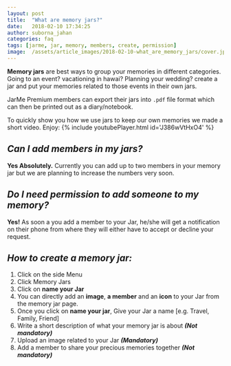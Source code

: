 ```yaml
---
layout: post
title:  "What are memory jars?"
date:   2018-02-10 17:34:25
author: suborna_jahan
categories: faq
tags: [jarme, jar, memory, members, create, permission]
image:  /assets/article_images/2018-02-10-what_are_memory_jars/cover.jpg
---
```


**Memory jars** are best ways to group your memories in different categories. Going to an event? vacationing in hawai? Planning your wedding? create a jar and put your memories related to those events in their own jars. 

JarMe Premium members can export their jars into `.pdf` file format which can then be printed out as a diary/notebook.

To quickly show you how we use jars to keep our own memories we made a short video. Enjoy:
{% include youtubePlayer.html id='J386wVtHxO4' %} 

## *Can I add members in my jars?*
**Yes Absolutely.** Currently you can add up to two members in your memory jar but we are planning to increase the numbers very soon.

## *Do I need permission to add someone to my memory?*
**Yes!** As soon a you add a member to your Jar, he/she will get a notification on their phone from where they will either have to accept or decline your request.

## *How to create a memory jar:*

1. Click on the side Menu
2. Click Memory Jars 
3. Click on **name your Jar**
4. You can directly add an **image**, **a member** and an **icon** to your Jar from the memory jar page. 
5. Once you click on **name your jar**, Give your Jar a name [e.g. Travel, Family, Friend]
6. Write a short description of what your memory jar is about ***(Not mandatory)***
7. Upload an image related to your Jar ***(Mandatory)***
8. Add a member to share your precious memories together ***(Not mandatory)***